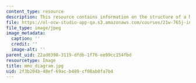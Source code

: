 ```yaml
---
content_type: resource
description: This resource contains information on the structure of a MMO.
file: https://ol-ocw-studio-app-qa.s3.amazonaws.com/courses/21w-765j-interactive-and-non-linear-narrative-theory-and-practice-spring-2006/2f3b204b48ef69acb489cf08ab0fa7b4_mmo_diagram.jpg
file_type: image/jpeg
image_metadata:
  caption: ''
  credit: ''
  image-alt: ''
parent_uid: 22ad0398-3119-dfdb-1f76-ee99cc154fbd
resourcetype: Image
title: mmo_diagram.jpg
uid: 2f3b204b-48ef-69ac-b489-cf08ab0fa7b4
---
```

